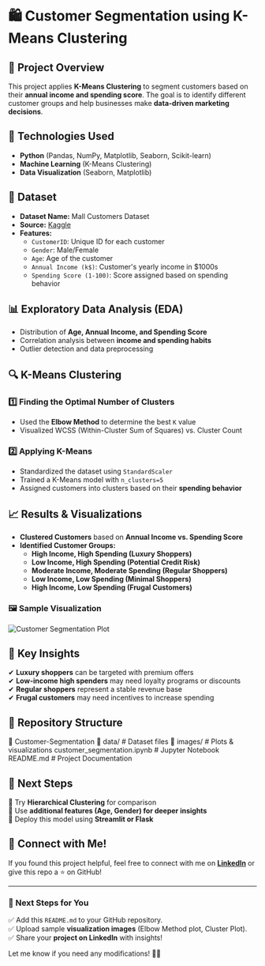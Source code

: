 # 🛍️ Customer Segmentation using K-Means Clustering

## 📌 Project Overview
This project applies **K-Means Clustering** to segment customers based on their **annual income and spending score**. The goal is to identify different customer groups and help businesses make **data-driven marketing decisions**.

## 🚀 Technologies Used
- **Python** (Pandas, NumPy, Matplotlib, Seaborn, Scikit-learn)
- **Machine Learning** (K-Means Clustering)
- **Data Visualization** (Seaborn, Matplotlib)

## 📂 Dataset
- **Dataset Name:** Mall Customers Dataset  
- **Source:** [Kaggle](https://www.kaggle.com/vjchoudhary7/customer-segmentation-tutorial-in-python)  
- **Features:**
  - `CustomerID`: Unique ID for each customer
  - `Gender`: Male/Female
  - `Age`: Age of the customer
  - `Annual Income (k$)`: Customer's yearly income in $1000s
  - `Spending Score (1-100)`: Score assigned based on spending behavior

## 📊 Exploratory Data Analysis (EDA)
- Distribution of **Age, Annual Income, and Spending Score**
- Correlation analysis between **income and spending habits**
- Outlier detection and data preprocessing

## 🔍 K-Means Clustering
### **1️⃣ Finding the Optimal Number of Clusters**
- Used the **Elbow Method** to determine the best `K` value
- Visualized WCSS (Within-Cluster Sum of Squares) vs. Cluster Count

### **2️⃣ Applying K-Means**
- Standardized the dataset using `StandardScaler`
- Trained a K-Means model with `n_clusters=5`
- Assigned customers into clusters based on their **spending behavior**

## 📈 Results & Visualizations
- **Clustered Customers** based on **Annual Income vs. Spending Score**
- **Identified Customer Groups:**
  - **High Income, High Spending (Luxury Shoppers)**
  - **Low Income, High Spending (Potential Credit Risk)**
  - **Moderate Income, Moderate Spending (Regular Shoppers)**
  - **Low Income, Low Spending (Minimal Shoppers)**
  - **High Income, Low Spending (Frugal Customers)**

### **🖼️ Sample Visualization**
![Customer Segmentation Plot](https://via.placeholder.com/600x400.png?text=Cluster+Visualization)

## 📌 Key Insights
✔ **Luxury shoppers** can be targeted with premium offers  
✔ **Low-income high spenders** may need loyalty programs or discounts  
✔ **Regular shoppers** represent a stable revenue base  
✔ **Frugal customers** may need incentives to increase spending  

## 🔗 Repository Structure
📂 Customer-Segmentation 
📂 data/ # Dataset files
📂 images/ # Plots & visualizations 
customer_segmentation.ipynb # Jupyter Notebook 
README.md # Project Documentation


## 🎯 Next Steps
🔹 Try **Hierarchical Clustering** for comparison  
🔹 Use **additional features (Age, Gender) for deeper insights**  
🔹 Deploy this model using **Streamlit or Flask**  

## 🤝 Connect with Me!
If you found this project helpful, feel free to connect with me on **[LinkedIn](https://www.linkedin.com/)** or give this repo a ⭐ on GitHub!

---

### **🔹 Next Steps for You**
✅ Add this `README.md` to your GitHub repository.  
✅ Upload sample **visualization images** (Elbow Method plot, Cluster Plot).  
✅ Share your **project on LinkedIn** with insights!  

Let me know if you need any modifications! 🚀🔥
